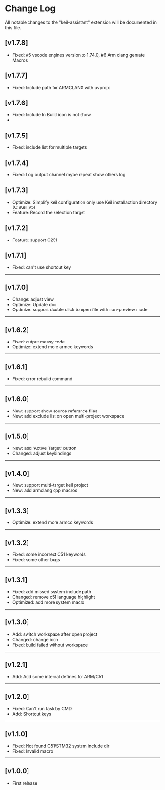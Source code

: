 # Change Log

All notable changes to the "keil-assistant" extension will be documented in this file.

## [v1.7.8]
- Fixed: #5 vscode engines version to 1.74.0,  #6 Arm clang genrate Macros

## [v1.7.7]
- Fixed: Include path for ARMCLANG with uvprojx
  
## [v1.7.6]
- Fixed: Include In Build icon is not show
- 
## [v1.7.5]
- Fixed: include list for multiple targets
  
## [v1.7.4]
- Fixed: Log output channel mybe repeat show others log

## [v1.7.3]
- Optimize: Simplify keil configuration only use Keil installaction directory (C:\Keil_v5)
- Feature: Record the selection target

## [v1.7.2]
- Feature: support C251

## [v1.7.1]
- Fixed: can't use shortcut key
***


## [v1.7.0]
- Change: adjust view
- Optimize: Update doc
- Optimize: support double click to open file with non-preview mode
***

## [v1.6.2]
- Fixed: output messy code
- Optimize: extend more armcc keywords
***

## [v1.6.1]
- Fixed: error rebuild command
***

## [v1.6.0]
- New: support show source referance files
- New: add exclude list on open multi-project workspace
***

## [v1.5.0]
- New: add 'Active Target' button
- Changed: adjust keybindings
***

## [v1.4.0]
- New: support multi-target keil project
- New: add armclang cpp macros
***

## [v1.3.3]
- Optimize: extend more armcc keywords
***

## [v1.3.2]
- Fixed: some incorrect C51 keywords
- Fixed: some other bugs
***

## [v1.3.1]
- Fixed: add missed system include path
- Changed: remove c51 language highlight
- Optimized: add more system macro
***

## [v1.3.0]
- Add: switch workspace after open project
- Changed: change icon
- Fixed: build failed without workspace
***

## [v1.2.1]
- Add: Add some internal defines for ARM/C51
***

## [v1.2.0]
- Fixed: Can't run task by CMD
- Add: Shortcut keys
***

## [v1.1.0]
- Fixed: Not found C51/STM32 system include dir
- Fixed: Invalid macro
***

## [v1.0.0]
- First release